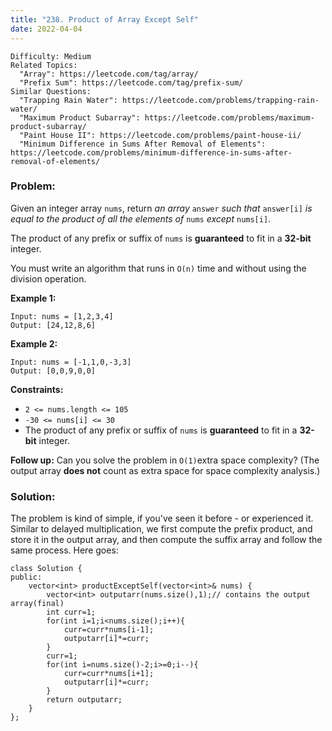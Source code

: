 ```yaml
---
title: "238. Product of Array Except Self"
date: 2022-04-04
---
```


```
Difficulty: Medium
Related Topics:
  "Array": https://leetcode.com/tag/array/
  "Prefix Sum": https://leetcode.com/tag/prefix-sum/
Similar Questions:
  "Trapping Rain Water": https://leetcode.com/problems/trapping-rain-water/
  "Maximum Product Subarray": https://leetcode.com/problems/maximum-product-subarray/
  "Paint House II": https://leetcode.com/problems/paint-house-ii/
  "Minimum Difference in Sums After Removal of Elements": https://leetcode.com/problems/minimum-difference-in-sums-after-removal-of-elements/
```



### Problem:

Given an integer array `nums`, return *an array* `answer` *such that* `answer[i]` *is equal to the product of all the elements of* `nums` *except* `nums[i]`.

The product of any prefix or suffix of `nums` is **guaranteed** to fit in a **32-bit** integer.

You must write an algorithm that runs in `O(n)` time and without using the division operation.

**Example 1:**

```
Input: nums = [1,2,3,4]
Output: [24,12,8,6]
```

**Example 2:**

```
Input: nums = [-1,1,0,-3,3]
Output: [0,0,9,0,0]
```

**Constraints:**

- `2 <= nums.length <= 105`
- `-30 <= nums[i] <= 30`
- The product of any prefix or suffix of `nums` is **guaranteed** to fit in a **32-bit** integer.

**Follow up:** Can you solve the problem in `O(1)`extra space complexity? (The output array **does not** count as extra space for space complexity analysis.)

### Solution:
The problem is kind of simple, if you've seen it before - or experienced it. Similar to delayed multiplication, we first compute the prefix product, and store it in the output array, and then compute the suffix array and follow the same process. Here goes:

```
class Solution {
public:
    vector<int> productExceptSelf(vector<int>& nums) {
        vector<int> outputarr(nums.size(),1);// contains the output array(final)
        int curr=1;
        for(int i=1;i<nums.size();i++){
            curr=curr*nums[i-1];
            outputarr[i]*=curr;
        }
        curr=1;
        for(int i=nums.size()-2;i>=0;i--){
            curr=curr*nums[i+1];
            outputarr[i]*=curr;
        }
        return outputarr;
    }
};
```
